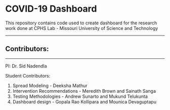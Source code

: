 # COVID-19 Dashboard
This repository contains code used to create dashboard for the research work done at CPHS Lab - Missouri University of Science and Technology

-------------------------
## Contributors:
-------------------------
PI: Dr. Sid Nadendla

Student Contributors:
1. Spread Modeling              - Deeksha Mathur
2. Intervention Recommendations - Meredith Brown and Sainath Sanga
3. Testing Methodologies        - Andrew Sunarto and Mukund Telukunta
4. Dashboard design             - Gopala Rao Kollipara and Mounica Devaguptapu
